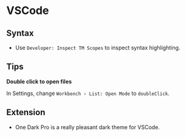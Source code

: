 # VSCode

## Syntax

* Use `Developer: Inspect TM Scopes` to inspect syntax highlighting.

## Tips

**Double click to open files**

In Settings, change `Workbench › List: Open Mode` to `doubleClick`.

## Extension

* One Dark Pro is a really pleasant dark theme for VSCode.